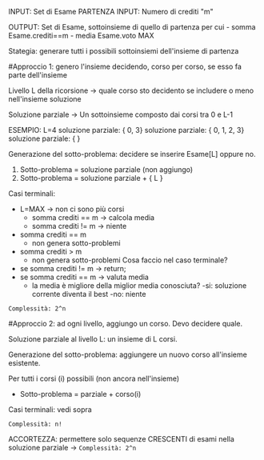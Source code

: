 INPUT: Set di Esame PARTENZA
INPUT: Numero di crediti "m"

OUTPUT: Set di Esame, sottoinsieme di quello di partenza per cui
	- somma Esame.crediti==m
	- media Esame.voto MAX
	
Stategia: generare tutti i possibili sottoinsiemi dell'insieme di partenza

#Approccio 1: genero l'insieme decidendo, corso per corso, se esso fa parte dell'insieme

Livello L della ricorsione -> quale corso sto decidento se includere o meno nell'insieme soluzione

Soluzione parziale -> Un sottoinsieme composto dai corsi tra 0 e L-1

ESEMPIO: L=4
	soluzione parziale: { 0, 3}
	soluzione parziale: { 0, 1, 2, 3}
	soluzione parziale: { }
	
Generazione del sotto-problema: decidere se inserire Esame[L] oppure no.
1. Sotto-problema = soluzione parziale (non aggiungo)
2. Sotto-problema = soluzione parziale + { L }
	
Casi terminali:
- L=MAX -> non ci sono più corsi
	- somma crediti == m -> calcola media
	- somma crediti != m -> niente
- somma crediti == m
	- non genera sotto-problemi
- somma crediti > m
	- non genera sotto-problemi
Cosa faccio nel caso terminale?
- se somma crediti != m -> return;
- se somma crediti == m -> valuta media
	- la media è migliore della miglior media conosciuta?
		-si: soluzione corrente diventa il best
		-no: niente

`Complessità: 2^n`


#Approccio 2: ad ogni livello, aggiungo un corso. Devo decidere quale.

Soluzione parziale al livello L: un insieme di L corsi.

Generazione del sotto-problema: aggiungere un nuovo corso all'insieme esistente.

Per tutti i corsi (i) possibili (non ancora nell'insieme)
- Sotto-problema = parziale + corso(i)

Casi terminali: vedi sopra

`Complessità: n!`

ACCORTEZZA: permettere solo sequenze CRESCENTI di esami nella soluzione parziale -> `Complessità: 2^n`